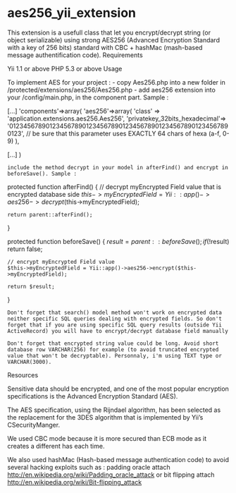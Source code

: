aes256_yii_extension
====================

This extension is a usefull class that let you encrypt/decrypt string (or object serializable) using strong AES256 (Advanced Encryption Standard with a key of 256 bits) standard with CBC + hashMac (mash-based message authentification code).
Requirements

Yii 1.1 or above PHP 5.3 or above
Usage

To implement AES for your project : - copy Aes256.php into a new folder in /protected/extensions/aes256/Aes256.php - add aes256 extension into your /config/main.php, in the component part. Sample :

[...]
'components'=>array(
    'aes256'=>array(
            'class' => 'application.extensions.aes256.Aes256',
            'privatekey_32bits_hexadecimal'=> '0123456789012345678901234567890123456789012345678901234567890123', // be sure that this parameter uses EXACTLY 64 chars of hexa (a-f, 0-9)
        ),
 
[...]
)

    include the method decrypt in your model in afterFind() and encrypt in beforeSave(). Sample :

protected function afterFind()
{
    // decrypt myEncrypted Field value that is encrypted database side
    $this->myEncryptedField = Yii::app()->aes256->decrypt($this->myEncryptedField);
 
    return parent::afterFind();
}
 
 
protected function beforeSave()
{
    $result = parent::beforeSave();     
    if(!$result) return false;
 
    // encrypt myEncrypted Field value
    $this->myEncryptedField = Yii::app()->aes256->encrypt($this->myEncryptedField);
 
    return $result;
}

    Don't forget that search() model method won't work on encrypted data neither specific SQL queries dealing with encrypted fields. So don't forget that if you are using specific SQL query results (outside Yii ActiveRecord) you will have to encrypt/decrypt database field manually

    Don't forget that encrypted string value could be long. Avoid short database row VARCHAR(256) for example (to avoid truncated encrypted value that won't be decryptable). Personnaly, i'm using TEXT type or VARCHAR(3000).

Resources

Sensitive data should be encrypted, and one of the most popular encryption specifications is the Advanced Encryption Standard (AES).

The AES specification, using the Rijndael algorithm, has been selected as the replacement for the 3DES algorithm that is implemented by Yii’s CSecurityManger.

We used CBC mode because it is more secured than ECB mode as it creates a different has each time.

We also used hashMac (Hash-based message authentication code) to avoid several hacking exploits such as : padding oracle attach http://en.wikipedia.org/wiki/Padding_oracle_attack or bit flipping attach http://en.wikipedia.org/wiki/Bit-flipping_attack
